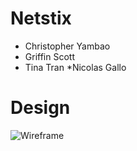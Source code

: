 # Netstix

* Christopher Yambao
* Griffin Scott
* Tina Tran
*Nicolas Gallo

# Design
<img src="/docs/NetstixWireframe.png" alt="Wireframe"/>
